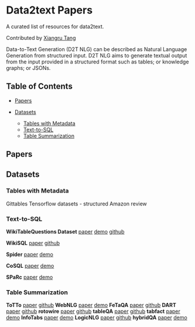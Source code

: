 # Data2text Papers
A curated list of resources for data2text.

Contributed by [Xiangru Tang](http://https://xiangrutang.github.io/)

Data-to-Text Generation (D2T NLG) can be described as Natural Language Generation from structured input. D2T NLG aims to generate textual output from the input provided in a structured format such as tables; or knowledge graphs; or JSONs.


## Table of Contents

- [Papers](#papers)

- [Datasets](#datasets)
  - [Tables with Metadata](#Tables-with-Metadata)
  - [Text-to-SQL](#Text-to-SQL)
  - [Table Summarization](#Table-Summarization)


## Papers

## Datasets



### Tables with Metadata
Gittables
Tensorflow datasets - structured
Amazon review

### Text-to-SQL
**WikiTableQuestions Dataset** [paper](https://arxiv.org/abs/1508.00305) [demo](https://ppasupat.github.io/WikiTableQuestions/) [github](https://github.com/ppasupat/WikiTableQuestions)

**WikiSQL** [paper](http://arxiv.org/abs/1709.00103) [github](https://github.com/salesforce/WikiSQL)

**Spider** [paper](https://arxiv.org/abs/1809.08887) [demo](https://yale-lily.github.io/spider) 

**CoSQL** [paper](https://arxiv.org/abs/1909.05378) [demo](https://yale-lily.github.io/cosql)


**SPaRc** [paper](https://arxiv.org/abs/1906.02285) [demo](https://yale-lily.github.io/sparc)

### Table Summarization 
**ToTTo** [paper](https://arxiv.org/abs/2004.14373) [github](https://github.com/google-research-datasets/ToTTo)
**WebNLG** [paper](https://aclanthology.org/2020.webnlg-1.7.pdf) [demo](https://webnlg-challenge.loria.fr/challenge_2020/)
**FeTaQA** [paper](https://arxiv.org/abs/2104.00369) [github](https://github.com/Yale-LILY/FeTaQA)
**DART** [paper](https://arxiv.org/abs/2007.02871) [github](https://github.com/Yale-LILY/dart)
**rotowire**  [paper](https://www.aclweb.org/anthology/D17-1239.pdf) [github](https://github.com/harvardnlp/boxscore-data/blob/master/rotowire.tar.bz2)
**tableQA** [paper](https://arxiv.org/abs/2006.06434) [github](https://github.com/svakulenk0/tableQA)
**tabfact** [paper](https://arxiv.org/abs/1909.02164) [demo](https://tabfact.github.io/)
**InfoTabs** [paper](https://arxiv.org/abs/2005.06117) [demo](https://infotabs.github.io/)
**LogicNLG** [paper](https://arxiv.org/abs/2004.10404) [github](https://github.com/wenhuchen/LogicNLG)
**hybridQA** [paper](https://arxiv.org/abs/2004.07347) [demo](https://hybridqa.github.io/)


